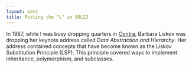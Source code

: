 ```yaml
---
layout: post
title: Putting the "L" in SOLID
---
```

In 1987, while I was busy dropping quarters in [Contra](https://www.youtube.com/watch?v=zGaCLZCH-do), Barbara Liskov was dropping her keynote address called *Data Abstraction and Hierarchy*. Her address contained concepts that have become known as the Liskov Substitution Principle (LSP). This principle covered ways to implement inheritance, polymorphism, and subclasses.
